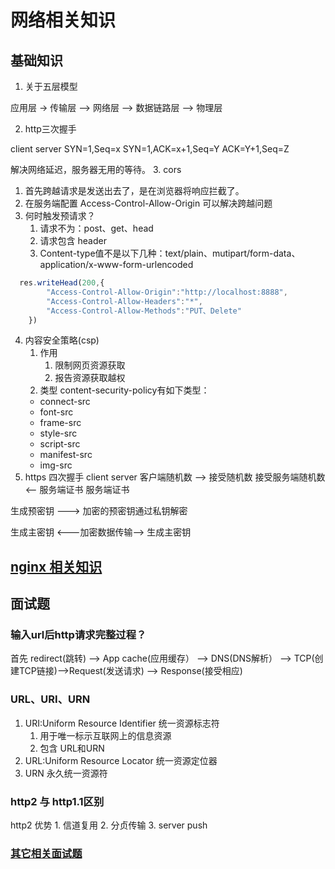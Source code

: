 # 网络相关知识
## 基础知识
1. 关于五层模型

应用层 -> 传输层 --> 网络层 --> 数据链路层 --> 物理层

2. http三次握手

client          server
SYN=1,Seq=x      SYN=1,ACK=x+1,Seq=Y
ACK=Y+1,Seq=Z

解决网络延迟，服务器无用的等待。
3. cors
   1. 首先跨越请求是发送出去了，是在浏览器将响应拦截了。
   2. 在服务端配置 Access-Control-Allow-Origin 可以解决跨越问题
   3. 何时触发预请求？
      1. 请求不为：post、get、head
      2. 请求包含 header
      3. Content-type值不是以下几种：text/plain、mutipart/form-data、application/x-www-form-urlencoded
```javascript
  res.writeHead(200,{
        "Access-Control-Allow-Origin":"http://localhost:8888",
        "Access-Control-Allow-Headers":"*",
        "Access-Control-Allow-Methods":"PUT、Delete"
    })
```
4.  内容安全策略(csp)
    1.  作用    
        1.  限制网页资源获取
        2.  报告资源获取越权
    2. 类型
   content-security-policy有如下类型：
    - connect-src
    - font-src
    - frame-src
    - style-src
    - script-src
    - manifest-src
    - img-src
5. https 四次握手
client                   server
 客户端随机数       -->    接受随机数
 接受服务端随机数    <--    服务端证书
 服务端证书

 生成预密钥     --->        加密的预密钥通过私钥解密

 生成主密钥     <---加密数据传输-->      生成主密钥

## [nginx 相关知识](./nginx.md)

## 面试题
### 输入url后http请求完整过程？

首先 redirect(跳转) --> App cache(应用缓存） --> DNS(DNS解析） --> TCP(创建TCP链接)-->Request(发送请求) --> Response(接受相应)

###  URL、URI、URN
1.  URI:Uniform Resource Identifier 统一资源标志符
    1. 用于唯一标示互联网上的信息资源
    2. 包含 URL和URN
2.  URL:Uniform Resource Locator 统一资源定位器
3. URN 永久统一资源符

### http2 与 http1.1区别
http2 优势
    1. 信道复用
    2. 分贞传输
    3. server push
### [其它相关面试题](../../../interview/interview-case/http.md)